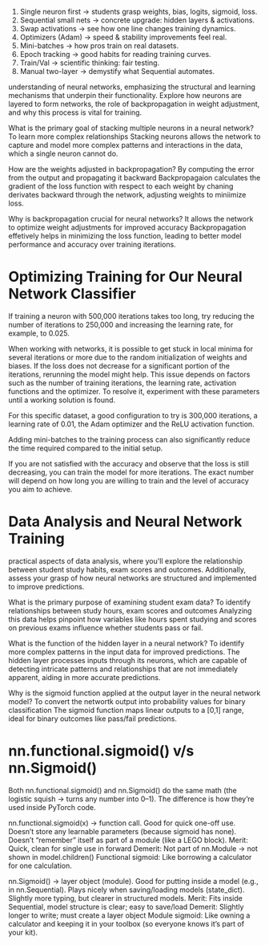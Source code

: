 1. Single neuron first → students grasp weights, bias, logits, sigmoid, loss.
2. Sequential small nets → concrete upgrade: hidden layers & activations.
3. Swap activations → see how one line changes training dynamics.
4. Optimizers (Adam) → speed & stability improvements feel real.
5. Mini-batches → how pros train on real datasets.
6. Epoch tracking → good habits for reading training curves.
7. Train/Val → scientific thinking: fair testing.
8. Manual two-layer → demystify what Sequential automates.

 understanding of neural networks, emphasizing the structural and learning mechanisms that underpin their functionality. Explore how neurons are layered to form networks, the role of backpropagation in weight adjustment, and why this process is vital for training.

 What is the primary goal of stacking multiple neurons in a neural network?
 To learn more complex relationships
 Stacking neurons allows the network to capture and model more complex patterns and interactions in the data, which a single neuron cannot do.

 How are the weights adjusted in backpropagation?
 By computing the error from the output and propagating it backward
 Backpropagaion calculates the gradient of the loss function with respect to each weight by chaning derivates backward through the network, adjusting weights to miniimize loss.

 Why is backpropagation crucial for neural networks?
 It allows the network to optimize weight adjustments for improved accuracy
 Backpropagation effetively helps in minimizing the loss function, leading to better model performance and accuracy over training iterations.
 
 # Optimizing Training for Our Neural Network Classifier
If training a neuron with 500,000 iterations takes too long, try reducing the number of iterations to 250,000 and increasing the learning rate, for example, to 0.025.

When working with networks, it is possible to get stuck in local minima for several iterations or more due to the random initialization of weights and biases. If the loss does not decrease for a significant portion of the iterations, rerunning the model might help. This issue depends on factors such as the number of training iterations, the learning rate, activation functions and the optimizer. To resolve it, experiment with these parameters until a working solution is found.

For this specific dataset, a good configuration to try is 300,000 iterations, a learning rate of 0.01, the Adam optimizer and the ReLU activation function.

Adding mini-batches to the training process can also significantly reduce the time required compared to the initial setup.

If you are not satisfied with the accuracy and observe that the loss is still decreasing, you can train the model for more iterations. The exact number will depend on how long you are willing to train and the level of accuracy you aim to achieve.


# Data Analysis and Neural Network Training
practical aspects of data analysis, where you'll explore the relationship between student study habits, exam scores and outcomes. Additionally, assess your grasp of how neural networks are structured and implemented to improve predictions. 

What is the primary purpose of examining student exam data?
To identify relationships between study hours, exam scores and outcomes
Analyzing this data helps pinpoint how variables like hours spent studying and scores on previous exams influence whether students pass or fail.

What is the function of the hidden layer in a neural network?
To identify more complex patterns in the input data for improved predictions.
The hidden layer processes inputs through its neurons, which are capable of detecting intricate patterns and relationships that are not immediately apparent, aiding in more accurate predictions.

Why is the sigmoid function applied at the output layer in the neural network model?
To convert the networtk output into probability values for binary classification
The sigmoid function maps linear outputs to a [0,1] range, ideal for binary outcomes like pass/fail predictions.


# nn.functional.sigmoid() v/s nn.Sigmoid()
Both nn.functional.sigmoid() and nn.Sigmoid() do the same math (the logistic squish → turns any number into 0–1).
The difference is how they’re used inside PyTorch code.

nn.functional.sigmoid(x) → function call.
    Good for quick one-off use.
    Doesn’t store any learnable parameters (because sigmoid has none).
    Doesn’t “remember” itself as part of a module (like a LEGO block).
    Merit: Quick, clean for single use in forward
    Demerit: Not part of nn.Module → not shown in model.children()
    Functional sigmoid: Like borrowing a calculator for one calculation.


nn.Sigmoid() → layer object (module).
    Good for putting inside a model (e.g., in nn.Sequential).
    Plays nicely when saving/loading models (state_dict).
    Slightly more typing, but clearer in structured models.
    Merit: Fits inside Sequential, model structure is clear; easy to save/load
    Demerit: Slightly longer to write; must create a layer object
    Module sigmoid: Like owning a calculator and keeping it in your toolbox (so everyone knows it’s part of your kit).
